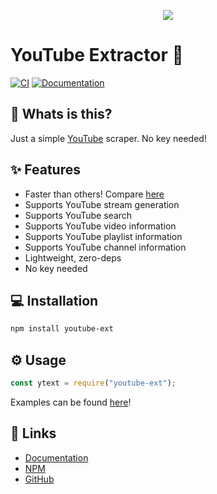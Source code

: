 <p align="center">
    <img src="https://raw.githubusercontent.com/zyrouge/youtube-ext/main/media/imgs/logo.png">
</p>

# YouTube Extractor 📼

[![CI](https://github.com/zyrouge/youtube-ext/actions/workflows/ci.yml/badge.svg)](https://github.com/zyrouge/youtube-ext/actions/workflows/ci.yml) [![Documentation](https://github.com/zyrouge/youtube-ext/actions/workflows/docs.yml/badge.svg)](https://github.com/zyrouge/youtube-ext/actions/workflows/docs.yml)

## 🤔 Whats is this?

Just a simple [YouTube](https://youtube.com) scraper. No key needed!

## ✨ Features

-   Faster than others! Compare [here](https://runkit.com/zyrouge/606dd634af4a29001a4be694)
-   Supports YouTube stream generation
-   Supports YouTube search
-   Supports YouTube video information
-   Supports YouTube playlist information
-   Supports YouTube channel information
-   Lightweight, zero-deps
-   No key needed

## 💻 Installation

```bash
npm install youtube-ext
```

## ⚙️ Usage

```js
const ytext = require("youtube-ext");
```

Examples can be found [here](https://github.com/zyrouge/ytsr/tree/main/examples)!

## 📎 Links

-   [Documentation](https://youtube-ext.js.org)
-   [NPM](https://npmjs.com/package/youtube-ext)
-   [GitHub](https://github.com/zyrouge/youtube-ext)
